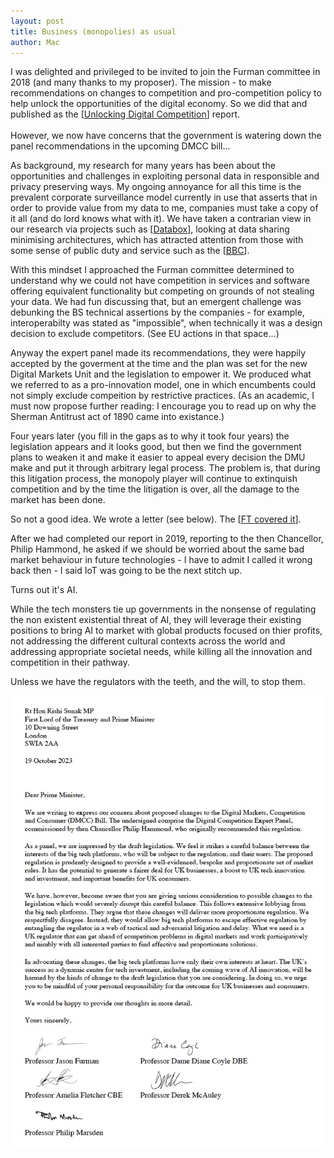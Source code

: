 ```yaml
---
layout: post
title: Business (monopolies) as usual
author: Mac
---
```


I was delighted and privileged to be invited to join the Furman committee in 2018 
(and many thanks to my proposer). The mission - 
to make recommendations on changes to
competition and pro-competition policy to help unlock the opportunities of the digital
economy. So we did that and published as the [[Unlocking Digital Competition](https://www.gov.uk/government/publications/unlocking-digital-competition-report-of-the-digital-competition-expert-panel)] report.
<br /><br />
However, we now have concerns that the government is watering down the panel recommendations in the upcoming DMCC bill...

As background, my research for many years has
been about the opportunities and challenges in exploiting personal data in responsible and privacy preserving ways.
My ongoing annoyance 
for all this time is the prevalent corporate surveillance model currently in use
that asserts that in order to provide value from my data to me, 
companies must take a copy of it all (and do lord knows what with it).
We have taken a contrarian view in our research via projects such as
[[Databox](https://phys.org/news/2016-04-personal-revolution.html)], looking at data sharing minimising architectures, 
which has attracted attention from 
those with some sense of public duty and
service such as the [[BBC](https://www.bbc.co.uk/rd/projects/databox)].

With this mindset I approached the Furman committee determined to understand why we could not have
competition in services and software offering equivalent functionality but competing on grounds of not stealing
your data. We had fun discussing that, but an emergent challenge was debunking the BS technical assertions by the companies -
for example, interoperabilty was stated as "impossible",
when technically it was a design decision to exclude 
competitors.
(See EU actions in that space...)

Anyway the expert panel made its recommendations, they were happily accepted by the goverment at the time
and the plan was set for the new Digital Markets Unit and the legislation to empower it. 
We produced what we referred to as a pro-innovation model,
one in which encumbents could not simply exclude compeition by restrictive practices.
(As an academic, I must now propose further reading:
I encourage you to read up on why the Sherman Antitrust act of 1890 came into existance.)

Four years later (you fill in the gaps as to why it took four years) the legislation appears
and it looks good, but then we find the government plans to weaken it and 
make it easier to appeal every decision the DMU make 
and put it through arbitrary legal process.
The problem is, that during this litigation process, the monopoly player will
continue to extinquish competition and by the time the litigation is over,
all the damage to the market has been done.

So not a good idea. We wrote a letter (see below). The [[FT covered it](https://on.ft.com/3FoWwkX)].

After we had completed our report in 2019, reporting to the then Chancellor, Philip Hammond, 
he asked if we should be worried about the same bad market behaviour in future technologies -
I have to admit I called it wrong back then - I said IoT was going to be the next stitch up. 

Turns out it's AI.

While the tech monsters tie up governments in the nonsense of regulating the
non existent existential threat of AI,
they will leverage their existing positions to bring AI to market
with global products focused on thier profits, not addressing the different cultural contexts
across the world and addressing appropriate societal needs,
while killing all the innovation and competition in their pathway.

Unless we have the regulators with the teeth, and the will, to stop them.

<img src="/images/FurmanLetter.jpg" alt="Letter to PM" />




